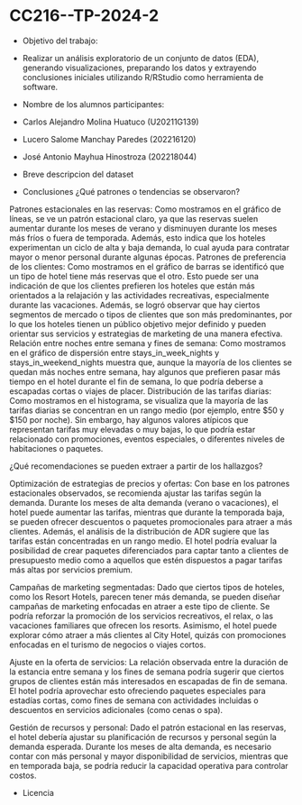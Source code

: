 # CC216--TP-2024-2

- Objetivo del trabajo:
- Realizar un análisis exploratorio de un conjunto de datos (EDA), generando visualizaciones, preparando los datos y extrayendo conclusiones iniciales utilizando R/RStudio como herramienta de software.

- Nombre de los alumnos participantes:
- Carlos Alejandro Molina Huatuco (U20211G139)
- Lucero Salome Manchay Paredes (202216120)
- José Antonio Mayhua Hinostroza (202218044)

- Breve descripcion del dataset



- Conclusiones
¿Qué patrones o tendencias se observaron?

Patrones estacionales en las reservas: Como mostramos en el gráfico de líneas, se ve un patrón estacional claro, ya que las reservas suelen aumentar durante los meses de verano y disminuyen durante los meses más fríos o fuera de temporada. Además, esto indica que los hoteles experimentan un ciclo de alta y baja demanda, lo cual ayuda para contratar mayor o menor personal durante algunas épocas.
Patrones de preferencia de los clientes: Como mostramos en el gráfico de barras se identificó  que un tipo de hotel tiene más reservas que el otro. Esto puede ser una indicación de que los clientes prefieren los hoteles que están más orientados a la relajación y las actividades recreativas, especialmente durante las vacaciones. Además, se logró observar que hay ciertos segmentos de mercado o tipos de clientes que son más predominantes, por lo que los hoteles tienen un público objetivo mejor definido y pueden orientar sus servicios y estrategias de marketing de una manera efectiva.
Relación entre noches entre semana y fines de semana: Como mostramos en el gráfico de dispersión entre stays_in_week_nights y stays_in_weekend_nights muestra que, aunque la mayoría de los clientes se quedan más noches entre semana, hay algunos que prefieren pasar más tiempo en el hotel durante el fin de semana, lo que podría deberse a escapadas cortas o viajes de placer.
Distribución de las tarifas diarias: Como mostramos en el histograma, se visualiza que la mayoría de las tarifas diarias se concentran en un rango medio (por ejemplo, entre $50 y $150 por noche). Sin embargo, hay algunos valores atípicos que representan tarifas muy elevadas o muy bajas, lo que podría estar relacionado con promociones, eventos especiales, o diferentes niveles de habitaciones o paquetes.
 
¿Qué recomendaciones se pueden extraer a partir de los hallazgos? 

Optimización de estrategias de precios y ofertas: Con base en los patrones estacionales observados, se recomienda ajustar las tarifas según la demanda. Durante los meses de alta demanda (verano o vacaciones), el hotel puede aumentar las tarifas, mientras que durante la temporada baja, se pueden ofrecer descuentos o paquetes promocionales para atraer a más clientes. Además, el análisis de la distribución de ADR sugiere que las tarifas están concentradas en un rango medio. El hotel podría evaluar la posibilidad de crear paquetes diferenciados para captar tanto a clientes de presupuesto medio como a aquellos que estén dispuestos a pagar tarifas más altas por servicios premium.

Campañas de marketing segmentadas: Dado que ciertos tipos de hoteles, como los Resort Hotels, parecen tener más demanda, se pueden diseñar campañas de marketing enfocadas en atraer a este tipo de cliente. Se podría reforzar la promoción de los servicios recreativos, el relax, o las vacaciones familiares que ofrecen los resorts. Asimismo, el hotel puede explorar cómo atraer a más clientes al City Hotel, quizás con promociones enfocadas en el turismo de negocios o viajes cortos.

Ajuste en la oferta de servicios: La relación observada entre la duración de la estancia entre semana y los fines de semana podría sugerir que ciertos grupos de clientes están más interesados en escapadas de fin de semana. El hotel podría aprovechar esto ofreciendo paquetes especiales para estadías cortas, como fines de semana con actividades incluidas o descuentos en servicios adicionales (como cenas o spa).

Gestión de recursos y personal: Dado el patrón estacional en las reservas, el hotel debería ajustar su planificación de recursos y personal según la demanda esperada. Durante los meses de alta demanda, es necesario contar con más personal y mayor disponibilidad de servicios, mientras que en temporada baja, se podría reducir la capacidad operativa para controlar costos.

- Licencia

